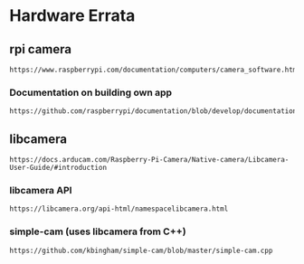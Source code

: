 # Hardware Errata


## rpi camera
```plaintext
https://www.raspberrypi.com/documentation/computers/camera_software.html
```
### Documentation on building own app
```plaintext
https://github.com/raspberrypi/documentation/blob/develop/documentation/asciidoc/computers/camera/rpicam_apps_building.adoc
```

## libcamera
```plaintext
https://docs.arducam.com/Raspberry-Pi-Camera/Native-camera/Libcamera-User-Guide/#introduction
```
### libcamera API
```plaintext
https://libcamera.org/api-html/namespacelibcamera.html
```
### simple-cam (uses libcamera from C++)
```plaintext
https://github.com/kbingham/simple-cam/blob/master/simple-cam.cpp
```
```plaintext

```

